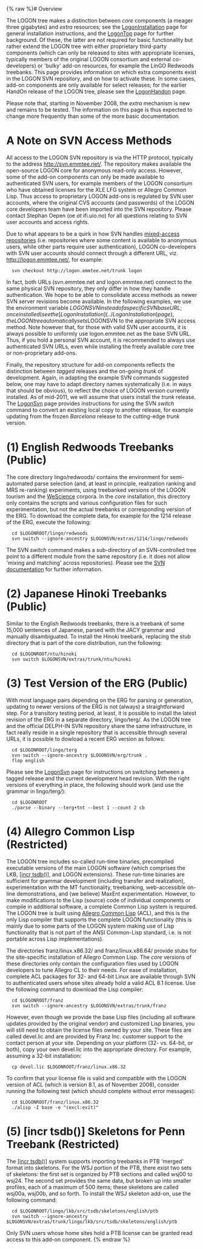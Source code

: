 {% raw %}# Overview

The LOGON tree makes a distinction between *core* components (a meager
three gigabytes) and *extra* resources; see the
[LogonInstallation](../LogonInstallation) page for general installation
instructions, and the [LogonTop](../LogonTop) page for further background.
Of these, the latter are not required for basic functionality but rather
extend the LOGON tree with either proprietary third-party components
(which can only be released to sites with appropriate licenses,
typically members of the original LOGON consortium and external
co-developers) or 'bulky' add-on resources, for example the LinGO
Redwoods treebanks. This page provides information on which extra
components exist in the LOGON SVN repository, and on how to activate
these. In some cases, add-on components are only available for select
releases; for the earlier HandOn release of the LOGON tree, please see
the [LogonHandon](LogonHandon) page.

Please note that, starting in November 2008, the *extra* mechanism is
new and remains to be tested. The information on this page is thus
expected to change more frequently than some of the more basic
documentation.

# A Note on SVN Access Methods

All access to the LOGON SVN repository is via the HTTP protocol,
typically to the address http://svn.emmtee.net/. The repository makes
available the open-source LOGON core for anonymous read-only access.
However, some of the add-on components can only be made available to
authenticated SVN users, for example members of the LOGON consortium who
have obtained licenses for the XLE LFG system or Allegro Common Lisp.
Thus access to proprietary LOGON add-ons is regulated by SVN user
accounts, where the original CVS accounts (and passwords) of the LOGON
core developers team have been imported into the SVN repository. Please
contact Stephan Oepen (oe *at* ifi.uio.no) for all questions relating to
SVN user accounts and access rights.

Due to what appears to be a quirk in how SVN handles [mixed-access
repositories](http://subversion.tigris.org/issues/show_bug.cgi?id=2712)
(i.e. repositories where some content is available to anonymous users,
while other parts require user authentication), LOGON co-developers with
SVN user accounts should connect through a different URL, viz.
http://logon.emmtee.net/, for example:

      svn checkout http://logon.emmtee.net/trunk logon

In fact, both URLs (svn.emmtee.net and logon.emmtee.net) connect to the
same physical SVN repository, they only differ in how they handle
authentication. We hope to be able to consolidate access methods as
newer SVN server revisions become available. In the following examples,
we use the environment variable $LOGONSVN instead of a specific SVN base
URL; once installed (see the [LogonInstallation](../LogonInstallation)
page), the LOGON tree automatically sets$LOGONSVN to the appropriate SVN
access method. Note however that, for those with valid SVN user
accounts, it is always possible to uniformly use logon.emmtee.net as the
base SVN URL. Thus, if you hold a personal SVN account, it is
recommended to always use authenticated SVN URLs, even while installing
the freely available *core* tree or non-proprietary add-ons.

Finally, the repository structure for add-on components reflects the
distinction between *tagged* releases and the on-going *trunk* of
development. Again, in adapting the example SVN commands suggested
below, one may have to adapt directory names systematically (i.e. in
ways that should be obvious), to reflect the choice of LOGON version
currently installed. As of mid-2011, we will assume that users install
the *trunk* release. The [LogonSvn](LogonSvn) page provides instructions
for using the SVN *switch* command to convert an existing local copy to
another release, for example updating from the frozen *Barcelona*
release to the cutting-edge *trunk* version.

# (1) English Redwoods Treebanks (Public)

The core directory lingo/redwoods/ contains the environment for
semi-automated parse selection (and, at least in principle, realization
ranking and MRS re-ranking) experiments, using treebanked versions of
the LOGON tourism and the [WeScience](http://www.delph-in.net/wescience)
corpora. In the *core* installation, this directory only contains the
scripts and various configuration files for such experimentation, but
not the actual treebanks or corresponding version of the ERG. To
download the complete data, for example for the 1214 release of the ERG,
execute the following:

      cd $LOGONROOT/lingo/redwoods
      svn switch --ignore-ancestry $LOGONSVN/extras/1214/lingo/redwoods

The SVN *switch* command makes a sub-directory of an SVN-controlled tree
point to a different module from the same repository (i.e. it does not
allow 'mixing and matching' across repositories). Please see the [SVN
documentation](http://svnbook.red-bean.com/) for further information.

# (2) Japanese Hinoki Treebanks (Public)

Similar to the English Redwoods treebanks, there is a treebank of some
15,000 sentences of Japanese, parsed with the JACY grammar and manually
disambiguated. To install the Hinoki treebank, replacing the stub
directory that is part of the core distribution, run the following:

      cd $LOGONROOT/ntu/hinoki
      svn switch $LOGONSVN/extras/trunk/ntu/hinoki

# (3) Test Version of the ERG (Public)

With most language pairs depending on the ERG for parsing or generation,
updating to newer versions of the ERG is not (always) a straightforward
step. For a transitory testing period, at least, it is possible to
install the latest revision of the ERG in a separate directory,
lingo/terg/. As the LOGON tree and the official DELPH-IN SVN repository
share the same infrastructure, in fact really reside in a single
repository that is accessible through several URLs, it is possible to
dowload a recent ERG version as follows:

      cd $LOGONROOT/lingo/terg
      svn switch --ignore-ancestry $LOGONSVN/erg/trunk .
      flop english

Please see the [LogonSvn](LogonSvn) page for instructions on switching
between a tagged release and the current development head revision. With
the right versions of everything in place, the following should work
(and use the grammar in lingo/terg/):

      cd $LOGONROOT
      ./parse --binary --terg+tnt --best 1 --count 2 cb

# (4) Allegro Common Lisp (Restricted)

The LOGON tree includes so-called run-time binaries, precompiled
executable versions of the main LOGON software (which comprises the LKB,
[\[incr tsdb()\]](http://www.delph-in.net/itsdb), and LOGON extensions).
These run-time binaries are sufficient for grammar development
(including transfer and realization), experimentation with the MT
functionality, treebanking, web-accessible on-line demonstrations, and
(we believe) MaxEnt experimentation. However, to make modifications to
the Lisp (source) code of individual components or compile in additional
software, a complete Common Lisp system is required. The LOGON tree is
built using [Allegro Common
Lisp](http://www.franz.com/products/allegrocl/) (ACL), and this is the
only Lisp compiler that supports the complete LOGON functionality (this
is mainly due to some parts of the LOGON system making use of Lisp
functionality that is not part of the ANSI Common-Lisp standard, i.e. is
not portable across Lisp implementations).

The directories franz/linux.x86.32/ and franz/linux.x86.64/ provide
stubs for the site-specific installation of Allegro Common Lisp. The
*core* versions of these directories only contain the configuration
files used by LOGON developers to tune Allegro CL to their needs. For
ease of installation, complete ACL packages for 32- and 64-bit Linux are
available through SVN to authenticated users whose sites already hold a
valid ACL 8.1 license. Use the following command to download the Lisp
compiler:

      cd $LOGONROOT/franz
      svn switch --ignore-ancestry $LOGONSVN/extras/trunk/franz

However, even though we provide the base Lisp files (including all
software updates provided by the original vendor) and customized Lisp
binaries, you will still need to obtain the license files owned by your
site. These files are called devel.lic and are provided by Franz Inc.
customer support to the contact person at your site. Depending on your
platform (32- vs. 64-bit, or both), copy your own devel.lic into the
appropriate directory. For example, assuming a 32-bit installation:

      cp devel.lic $LOGONROOT/franz/linux.x86.32

To confirm that your license file is valid and compatible with the LOGON
version of ACL (which is version 8.1, as of November 2008), consider
running the following test (which should complete without error
messages):

      cd $LOGONROOT/franz/linux.x86.32
      ./alisp -I base -e "(excl:exit)"

# (5) \[incr tsdb()\] Skeletons for Penn Treebank (Restricted)

The [\[incr tsdb()\]](http://www.delph-in.net/itsdb) system supports
importing treebanks in PTB 'merged' format into skeletons. For the WSJ
portion of the PTB, there exist two sets of skeletons: the first set is
organized by PTB sections and called wsj00 to wsj24. The second set
provides the same data, but broken up into smaller profiles, each of a
maximum of 500 items; these skeletons are called wsj00a, wsj00b, and so
forth. To install the WSJ skeleton add-on, use the following command:

      cd $LOGONROOT/lingo/lkb/src/tsdb/skeletons/english/ptb
      svn switch --ignore-ancestry $LOGONSVN/extras/trunk/lingo/lkb/src/tsdb/skeletons/english/ptb

Only SVN users whose home sites hold a PTB license can be granted read
access to this add-on component.
{% endraw %}